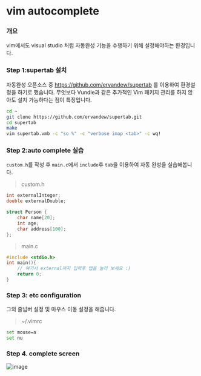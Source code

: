 # vim autocomplete

### 개요

vim에서도 visual studio 처럼 자동완성 기능을 수행하기 위해 설정해야하는 환경입니다.

### Step 1:supertab 설치

자동완성 오픈소스 중 https://github.com/ervandew/supertab 를 이용하여 환경설정을 하기로 했습니다. 무엇보다 Vundle과 같은 추가적인 Vim 패키지 관리를 하지 않아도 설치 가능하다는 점이 특징입니다.

```bash
cd ~
git clone https://github.com/ervandew/supertab.git
cd supertab
make
vim supertab.vmb -c "so %" -c "verbose imap <tab>" -c wq!
```

### Step 2:auto complete 실습

`custom.h`를 작성 후 `main.c`에서 `include`후 `tab`을 이용하여 자동 완성을 실습해봅니다.

> custom.h

```c
int externalInteger;
double externalDouble;

struct Person {
    char name[20];
    int age;
    char address[100];
};
```

> main.c

```c
#include <stdio.h>
int main(){
	// 여기서 external까지 입력후 탭을 눌러 보세요 :)
	return 0;
}
```

### Step 3: etc configuration

그외 줄넘버 설정 및 마우스 이동 설정을 해줍니다.

> ~/.vimrc

```bash
set mouse=a
set nu
```

### Step 4. complete screen

![image](https://user-images.githubusercontent.com/33514304/49080614-93dc5f80-f287-11e8-943d-b3b4e02f3be4.png)

